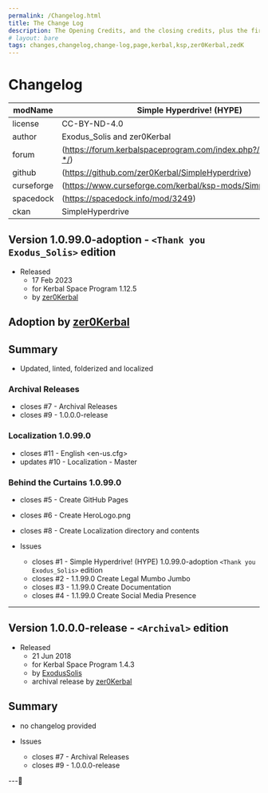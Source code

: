 ```yaml
---
permalink: /Changelog.html
title: The Change Log
description: The Opening Credits, and the closing credits, plus the first of two (or is three) end credit scenes
# layout: bare
tags: changes,changelog,change-log,page,kerbal,ksp,zer0Kerbal,zedK
---
```

<!-- hdr-changelog.md v1.0.0.1
Simple Hyperdrive! (HYPE)
created: 13 May 2022
updated: 05 Nov 2022
CC BY-ND 4.0 by zer0Kerbal -->  
# Changelog  
  
| modName    | Simple Hyperdrive! (HYPE)                                       |
| ---------- | ----------------------------------------------------------------- |
| license    | CC-BY-ND-4.0                                                      |
| author     | Exodus_Solis and zer0Kerbal                                       |
| forum      | (https://forum.kerbalspaceprogram.com/index.php?/topic/212070-*/) |
| github     | (https://github.com/zer0Kerbal/SimpleHyperdrive)                |
| curseforge | (https://www.curseforge.com/kerbal/ksp-mods/SimpleHyperdrive)   |
| spacedock  | (https://spacedock.info/mod/3249)                                 |
| ckan       | SimpleHyperdrive                                                |

## Version 1.0.99.0-adoption - `<Thank you Exodus_Solis>` edition

* Released
  * 17 Feb 2023
  * for Kerbal Space Program 1.12.5
  * by [zer0Kerbal](https://github.com/zer0Kerbal)

## Adoption by [zer0Kerbal](https://github.com/zer0Kerbal)

## Summary

* Updated, linted, folderized and localized

### Archival Releases

* closes #7 - Archival Releases
* closes #9 - 1.0.0.0-release

### Localization 1.0.99.0

* closes #11 - English <en-us.cfg>
* updates #10 - Localization - Master

### Behind the Curtains 1.0.99.0

* closes #5 - Create GitHub Pages
* closes #6 - Create HeroLogo.png
* closes #8 - Create Localization directory and contents

* Issues
  * closes #1 - Simple Hyperdrive! (HYPE) 1.0.99.0-adoption `<Thank you Exodus_Solis>` edition
  * closes #2 - 1.1.99.0 Create Legal Mumbo Jumbo
  * closes #3 - 1.1.99.0 Create Documentation
  * closes #4 - 1.1.99.0 Create Social Media Presence

---

## Version 1.0.0.0-release - `<Archival>` edition

* Released
  * 21 Jun 2018
  * for Kerbal Space Program 1.4.3
  * by [ExodusSolis](https://github.com/ExodusSolis)
  * archival release by [zer0Kerbal](https://github.com/zer0Kerbal)

## Summary

* no changelog provided

* Issues
  * closes #7 - Archival Releases
  * closes #9 - 1.0.0.0-release

---
